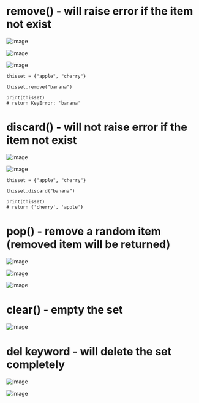 
# remove() - will raise error if the item not exist

![image](https://user-images.githubusercontent.com/60442877/226114984-3eecdbd9-668f-452a-9d52-8d33c00aff7f.png)

![image](https://user-images.githubusercontent.com/60442877/226114986-50a85dff-a45b-4fad-b475-bf3bc3ac0336.png)

![image](https://user-images.githubusercontent.com/60442877/226114995-2653ff23-e13b-4930-b405-aa0dc13ed90e.png)

    thisset = {"apple", "cherry"}

    thisset.remove("banana")

    print(thisset)
    # return KeyError: 'banana'

# discard() - will not raise error if the item not exist

![image](https://user-images.githubusercontent.com/60442877/226115034-0b662f4e-fbd3-4a14-80ff-83bc4dae4e67.png)

![image](https://user-images.githubusercontent.com/60442877/226115044-dceee8fa-398d-42e1-b435-f63beea2ea06.png)

    thisset = {"apple", "cherry"}

    thisset.discard("banana")

    print(thisset)
    # return {'cherry', 'apple'}
    
# pop() - remove a random item (removed item will be returned)

![image](https://user-images.githubusercontent.com/60442877/226115167-a6137207-a5dd-41a1-826b-ebd0abb42ece.png)

![image](https://user-images.githubusercontent.com/60442877/226115173-d96f78bb-f789-4faa-9984-4e3c8ab59175.png)

![image](https://user-images.githubusercontent.com/60442877/226115179-83b4088d-041f-4e51-ade1-b1bdbc55205e.png)

# clear() - empty the set

![image](https://user-images.githubusercontent.com/60442877/226115230-a68a4c75-bfb5-4db2-a858-366ae0e48375.png)

# del keyword - will delete the set completely

![image](https://user-images.githubusercontent.com/60442877/226115262-6f7f5e92-f037-445c-9f2b-c220202d7abf.png)

![image](https://user-images.githubusercontent.com/60442877/226115268-0982b1c5-80ab-4fcb-9bc8-478df1f36443.png)

